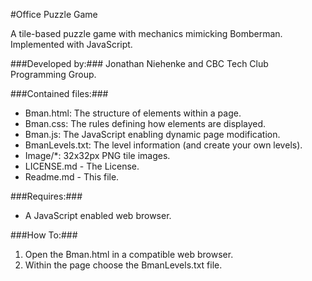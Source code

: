 #Office Puzzle Game

A tile-based puzzle game with mechanics mimicking Bomberman. Implemented
    with JavaScript.

###Developed by:###
Jonathan Niehenke and CBC Tech Club Programming Group.

###Contained files:###

- Bman.html: The structure of elements within a page.
- Bman.css: The rules defining how elements are displayed.
- Bman.js: The JavaScript enabling dynamic page modification.
- BmanLevels.txt: The level information (and create your own levels).
- Image/\*: 32x32px PNG tile images.
- LICENSE.md - The License.
- Readme.md - This file.

###Requires:###
- A JavaScript enabled web browser.

###How To:###
1. Open the Bman.html in a compatible web browser.
2. Within the page choose the BmanLevels.txt file.
